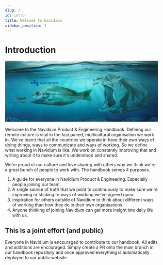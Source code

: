 ```yaml
---
slug: /
id: intro
title: Welcome to Navidium
sidebar_position: 1
---
```


# Introduction

![Navidium Fish Bag](/img/navidium_bag.png)

Welcome to the Navidium Product & Engineering Handbook. Defining our remote culture is vital in the fast paced, multicultural organisation we work in. We've learnt that all the countries we operate in have their own ways of doing things, ways to communicate and ways of working. So we define what working in Navidium is like. We work on constantly improving that and writing about it to make sure it's understood and shared.

We're proud of our culture and love sharing with others why we think we're a great bunch of people to work with. The handbook serves 4 purposes.

1. A guide for everyone in Navidium Product & Engineering. Especially people joining our team.
2. A single source of truth that we point to continuously to make sure we're improving or sticking to ways of working we've agreed upon.
3. Inspiration for others outside of Navidium to think about different ways of working than how they do in their own organisations.
4. Anyone thinking of joining Navidium can get more insight into daily life with us.

## This is a joint effort (and public)

Everyone in Navidium is encouraged to contribute to our handbook. All edits and additions are encouraged. Simply create a PR onto the main branch in our handbook repository and once approved everything is automatically deployed to our public website.